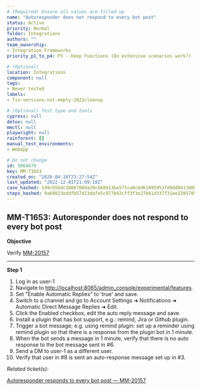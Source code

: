 ```yaml
---
# (Required) Ensure all values are filled up
name: "Autoresponder does not respond to every bot post"
status: Active
priority: Normal
folder: Integrations
authors: ""
team_ownership: 
- Integration Frameworks
priority_p1_to_p4: P3 - Deep Functions (Do extensive scenarios work?)

# (Optional)
location: Integrations
component: null
tags: 
- Never tested
labels: 
- fix-versions-not-empty-2022cleanup

# (Optional) Test type and tools
cypress: null
detox: null
mmctl: null
playwright: null
rainforest: []
manual_test_environments: 
- Webapp

# Do not change
id: 5064479
key: MM-T1653
created_on: "2020-04-10T23:27:54Z"
last_updated: "2022-12-01T21:09:18Z"
case_hashed: 549cb5bdc3886700da29cb68613ba575ca0c6d61095953fd9dd0413d0000f2c25370342bd4e1f49e1877fc602559b1cf
steps_hashed: 9a69823eddfb57413dafe5c977042cff3f3e27b614337f31ee22857853184632ee7a86825061ac37b0f8edb0a6d816d2
---
```


<!-- (Auto-generated) Based on frontmatter's "key" and "name" -->

## MM-T1653: Autoresponder does not respond to every bot post

**Objective**

Verify [MM-20157](https://mattermost.atlassian.net/browse/MM-20157)

---

**Step 1**

1. Log in as user-1
2. Navigate to [http://localhost:8065/admin\_console/experimental/features](http://localhost:8065/admin_console/experimental/features "Follow link").
3. Set "Enable Automatic Replies" to 'true' and save.
4. Switch to a channel and go to Account Settings ➜ Notifications ➜ Automatic Direct Message Replies ➜ Edit.
5. Click the Enabled checkbox, edit the auto reply message and save.
6. Install a plugin that has bot support, e.g.: remind, Jira or Github plugin.
7. Trigger a bot message; e.g. using remind plugin: set up a reminder using remind plugin so that there is a response from the plugin bot in 1 minute.
8. When the bot sends a message in 1 minute, verify that there is no auto response to the bot message sent in #6.
9. Send a DM to user-1 as a different user.
10. Verify that user in #8 is sent an auto-response message set up in #3.

_Related ticket(s):_

[Autoresponder responds to every bot post — MM-20157](https://mattermost.atlassian.net/browse/MM-20157)
